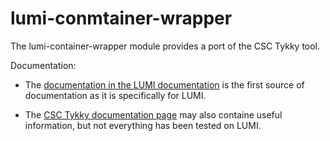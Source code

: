 # lumi-conmtainer-wrapper

The lumi-container-wrapper module provides a port of the CSC Tykky tool.

Documentation:

-   The [documentation in the LUMI documentation](https://docs.lumi-supercomputer.eu/software/installing/container-wrapper/)
    is the first source of documentation as it is specifically for LUMI.

-   The [CSC Tykky documentation page](https://docs.csc.fi/computing/containers/tykky/)
    may also containe useful information, but not everything has been tested on LUMI.
